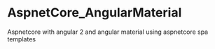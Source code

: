 # AspnetCore_AngularMaterial

Aspnetcore with angular 2 and angular material using aspnetcore spa templates
